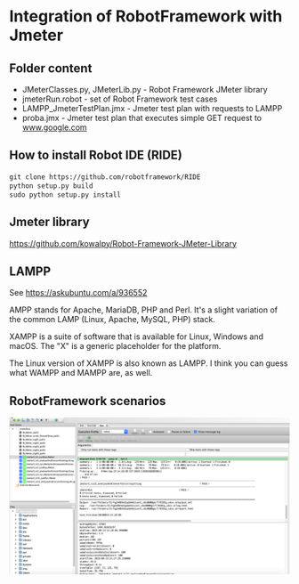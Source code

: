 # Integration of RobotFramework with Jmeter

## Folder content 

* JMeterClasses.py, JMeterLib.py - Robot Framework JMeter library 
* jmeterRun.robot - set of Robot Framework test cases
* LAMPP_JmeterTestPlan.jmx - Jmeter test plan with requests to LAMPP
* proba.jmx - Jmeter test plan that executes simple GET request to www.google.com


## How to install Robot IDE (RIDE)

```
git clone https://github.com/robotframework/RIDE
python setup.py build
sudo python setup.py install
```

## Jmeter library

https://github.com/kowalpy/Robot-Framework-JMeter-Library

## LAMPP

See https://askubuntu.com/a/936552

AMPP stands for Apache, MariaDB, PHP and Perl. It's a slight variation of the common LAMP (Linux, Apache, MySQL, PHP) stack.

XAMPP is a suite of software that is available for Linux, Windows and macOS. The "X" is a generic placeholder for the platform.

The Linux version of XAMPP is also known as LAMPP. I think you can guess what WAMPP and MAMPP are, as well.

## RobotFramework scenarios

![](Ride_ide.png)




